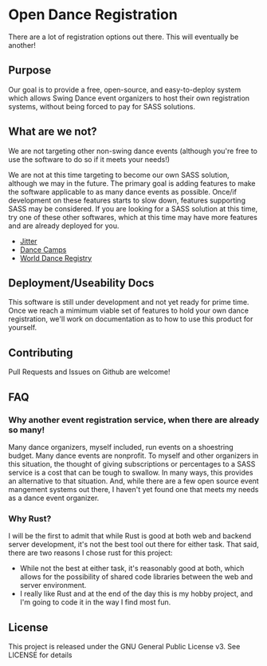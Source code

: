 # Open Dance Registration

There are a lot of registration options out there.  This will eventually be another!

## Purpose
Our goal is to provide a free, open-source, and easy-to-deploy system which allows Swing Dance event organizers to host their own registration systems, without being forced to pay for SASS solutions.

## What are we not?
We are not targeting other non-swing dance events (although you're free to use the software to do so if it meets your needs!)

We are not at this time targeting to become our own SASS solution, although we may in the future.  The primary goal is adding features to make the software applicable to as many dance events as possible.  Once/if development on these features starts to slow down, features supporting SASS may be considered.  If you are looking for a SASS solution at this time, try one of these other softwares, which at this time may have more features and are already deployed for you.

* [Jitter](https://jitter.dance/)
* [Dance Camps](https://www.dancecamps.org/)
* [World Dance Registry](https://www.worlddanceregistry.com/)

## Deployment/Useability Docs

This software is still under development and not yet ready for prime time.  Once we reach a mimimum viable set of features to hold your own dance registration, we'll work on documentation as to how to use this product for yourself.

## Contributing

Pull Requests and Issues on Github are welcome!

## FAQ

### Why another event registration service, when there are already so many!

Many dance organizers, myself included, run events on a shoestring budget.  Many dance events are nonprofit.  To myself and other organizers in this situation, the thought of giving subscriptions or percentages to a SASS service is a cost that can be tough to swallow.  In many ways, this provides an alternative to that situation.  And, while there are a few open source event mangement systems out there, I haven't yet found one that meets my needs as a dance event organizer.

### Why Rust?

I will be the first to admit that while Rust is good at both web and backend server development, it's not the best tool out there for either task.  That said, there are two reasons I chose rust for this project:

* While not the best at either task, it's reasonably good at both, which allows for the possibility of shared code libraries between the web and server environment.
* I really like Rust and at the end of the day this is my hobby project, and I'm going to code it in the way I find most fun.

## License

This project is released under the GNU General Public License v3.  See LICENSE for details
